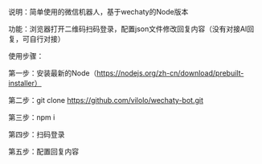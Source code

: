 说明：简单使用的微信机器人，基于wechaty的Node版本

功能：浏览器打开二维码扫码登录，配置json文件修改回复内容（没有对接AI回复，可自行对接）

使用步骤：

第一步：安装最新的Node（https://nodejs.org/zh-cn/download/prebuilt-installer）

第二步：git clone https://github.com/vilolo/wechaty-bot.git

第三步：npm i

第四步：扫码登录

第五步：配置回复内容
